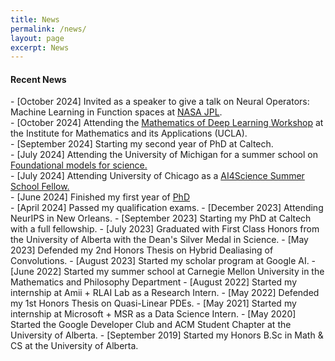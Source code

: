 ```yaml
---
title: News
permalink: /news/
layout: page
excerpt: News
---
```

<h4 class="posts-item-note">Recent News</h4>
- [October 2024] Invited as a speaker to give a talk on Neural Operators: Machine Learning in Function spaces at <a href = "https://ml.jpl.nasa.gov/index.html">NASA JPL</a>.<br>
- [October 2024] Attending the <a href = "https://www.ima.umn.edu/2024-2025/W10.25-29.24">Mathematics of Deep Learning Workshop</a> at the Institute for Mathematics and its Applications (UCLA).<br>
- [September 2024] Starting my second year of PhD at Caltech.<br>
- [July 2024] Attending the University of Michigan for a summer school on <a href = "https://scifm.ai/summer_school.html">Foundational models for science.</a> <br>
- [July 2024] Attending University of Chicago as a <a href = "https://datascience.uchicago.edu/events/ai-science-summer-school-2024/">AI4Science Summer School Fellow.</a> <br>
- [June 2024] Finished my first year of <a href = "https://x.com/Robertljg/status/1800656342778253395">PhD</a> <br>
- [April 2024] Passed my qualification exams.
- [December 2023] Attending NeurIPS in New Orleans.
- [September 2023] Starting my PhD at Caltech with a full fellowship.
- [July 2023] Graduated with First Class Honors from the University of Alberta with the Dean's Silver Medal in Science.
- [May 2023] Defended my 2nd Honors Thesis on Hybrid Dealiasing of Convolutions.
- [August 2023] Started my scholar program at Google AI.
- [June 2022] Started my summer school at Carnegie Mellon University in the Mathematics and Philosophy Department
- [August 2022] Started my internship at Amii + RLAI Lab as a Research Intern.
- [May 2022] Defended my 1st Honors Thesis on Quasi-Linear PDEs.
- [May 2021] Started my internship at Microsoft + MSR as a Data Science Intern.
- [May 2020] Started the Google Developer Club and ACM Student Chapter at the University of Alberta.
- [September 2019] Started my Honors B.Sc in Math & CS at the University of Alberta.
<br>